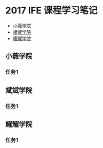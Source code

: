 # 2017 IFE 课程学习笔记

* [小薇学院](#小薇学院)
* [斌斌学院](#斌斌学院)
* [耀耀学院](#耀耀学院)

## 小薇学院
### 任务1

## 斌斌学院
### 任务1

## 耀耀学院
### 任务1
